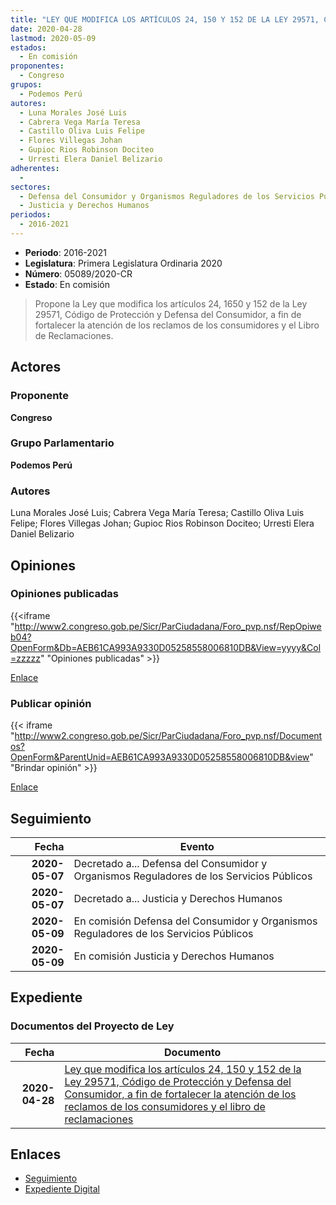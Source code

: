 ```yaml
---
title: "LEY QUE MODIFICA LOS ARTÍCULOS 24, 150 Y 152 DE LA LEY 29571, CÓDIGO DE PROTECCIÓN Y DEFENSA DEL CONSUMIDOR, A FIN DE FORTALECER LA ATENCIÓN DE LOS RECLAMOS DE LOS CONSUMIDORES Y EL LIBRO DE RECLAMACIONES"
date: 2020-04-28
lastmod: 2020-05-09
estados: 
  - En comisión
proponentes: 
  - Congreso
grupos: 
  - Podemos Perú
autores: 
  - Luna Morales José Luis
  - Cabrera Vega María Teresa
  - Castillo Oliva Luis Felipe
  - Flores Villegas Johan
  - Gupioc Rios Robinson Dociteo
  - Urresti Elera Daniel Belizario
adherentes: 
  - 
sectores: 
  - Defensa del Consumidor y Organismos Reguladores de los Servicios Públicos
  - Justicia y Derechos Humanos
periodos: 
  - 2016-2021
---
```


- **Periodo**: 2016-2021
- **Legislatura**: Primera Legislatura Ordinaria 2020
- **Número**: 05089/2020-CR
- **Estado**: En comisión

> Propone la Ley que modifica los artículos 24, 1650 y 152 de la Ley 29571, Código de Protección y Defensa del Consumidor, a fin de fortalecer la atención de los reclamos de los consumidores y el Libro de Reclamaciones.


## Actores

### Proponente

**Congreso**

### Grupo Parlamentario

**Podemos Perú**

### Autores

Luna Morales José Luis; Cabrera Vega María Teresa; Castillo Oliva Luis Felipe; Flores Villegas Johan; Gupioc Rios Robinson Dociteo; Urresti Elera Daniel Belizario


## Opiniones

### Opiniones publicadas

{{<iframe "http://www2.congreso.gob.pe/Sicr/ParCiudadana/Foro_pvp.nsf/RepOpiweb04?OpenForm&Db=AEB61CA993A9330D05258558006810DB&View=yyyy&Col=zzzzz" "Opiniones publicadas" >}}

[Enlace](http://www2.congreso.gob.pe/Sicr/ParCiudadana/Foro_pvp.nsf/RepOpiweb04?OpenForm&Db=AEB61CA993A9330D05258558006810DB&View=yyyy&Col=zzzzz)
### Publicar opinión

{{< iframe "http://www2.congreso.gob.pe/Sicr/ParCiudadana/Foro_pvp.nsf/Documentos?OpenForm&ParentUnid=AEB61CA993A9330D05258558006810DB&view" "Brindar opinión" >}}

[Enlace](http://www2.congreso.gob.pe/Sicr/ParCiudadana/Foro_pvp.nsf/Documentos?OpenForm&ParentUnid=AEB61CA993A9330D05258558006810DB&view)

## Seguimiento

| Fecha | Evento |
|------:|--------|
| **2020-05-07** | Decretado a... Defensa del Consumidor y Organismos Reguladores de los Servicios Públicos|
| **2020-05-07** | Decretado a... Justicia y Derechos Humanos|
| **2020-05-09** | En comisión Defensa del Consumidor y Organismos Reguladores de los Servicios Públicos|
| **2020-05-09** | En comisión Justicia y Derechos Humanos|


## Expediente


### Documentos del Proyecto de Ley

| Fecha | Documento |
|------:|--------|
| **2020-04-28** | [Ley que modifica los artículos 24, 150 y 152 de la Ley 29571, Código de Protección y Defensa del Consumidor, a fin de fortalecer la atención de los reclamos de los consumidores y el libro de reclamaciones](http://www.leyes.congreso.gob.pe/Documentos/2016_2021/Proyectos_de_Ley_y_de_Resoluciones_Legislativas/PL05089_20200428.pdf) |

## Enlaces 

- [Seguimiento](http://www2.congreso.gob.pe/Sicr/TraDocEstProc/CLProLey2016.nsf/f7fff46988ca05b1052578e100829cc7/90357f9395fe1d5905258558007476a0?OpenDocument)
- [Expediente Digital](http://www2.congreso.gob.pe/Sicr/TraDocEstProc/CLProLey2016.nsf/f7fff46988ca05b1052578e100829cc7/90357f9395fe1d5905258558007476a0?OpenDocument&Click=05257FB7005EB655.eb71d0cf91d8294e05256cdf006b5706/$Body/0.1C6C)
